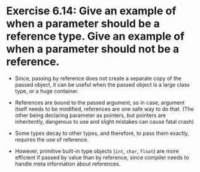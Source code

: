 # Exercise 6.14: Give an example of when a parameter should be a reference type. Give an example of when a parameter should not be a reference.

- Since, passing by reference does not create a separate copy of the passed object, it can be useful when the passed object is a large class type, or a huge container.

- References are bound to the passed argument, so in case, argument itself needs to be modified, references are one safe way to do that. (The other being declaring parameter as pointers, but pointers are inheritently, dangerous to use and slight mistakes can cause fatal crash)

- Some types decay to other types, and therefore, to pass them exactly, requires the use of reference.

- However, primitive built-in type objects (`int`, `char`, `float`) are more efficient if passed by value than by reference, since compiler needs to handle meta information about references.